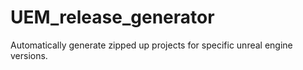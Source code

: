 # UEM_release_generator
Automatically generate zipped up projects for specific unreal engine versions.
